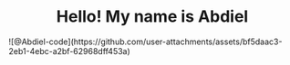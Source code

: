 <div align='center'>
<h1> Hello! My name is Abdiel</h1>
</div>

<div>
  ![@Abdiel-code](https://github.com/user-attachments/assets/bf5daac3-2eb1-4ebc-a2bf-62968dff453a)
</div>
<!--
**abdiel-code/abdiel-code** is a ✨ _special_ ✨ repository because its `README.md` (this file) appears on your GitHub profile.

Here are some ideas to get you started:

- 🔭 I’m currently working on ...
- 🌱 I’m currently learning ...
- 👯 I’m looking to collaborate on ...
- 🤔 I’m looking for help with ...
- 💬 Ask me about ...
- 📫 How to reach me: ...
- 😄 Pronouns: ...
- ⚡ Fun fact: ...
-->
